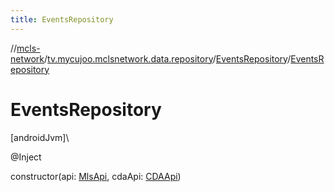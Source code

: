 ```yaml
---
title: EventsRepository
---
```

//[mcls-network](../../../index.html)/[tv.mycujoo.mclsnetwork.data.repository](../index.html)/[EventsRepository](index.html)/[EventsRepository](-events-repository.html)



# EventsRepository



[androidJvm]\




@Inject



constructor(api: [MlsApi](../../tv.mycujoo.mclsnetwork.network/-mls-api/index.html), cdaApi: [CDAApi](../../tv.mycujoo.mclsnetwork.network/-c-d-a-api/index.html))




